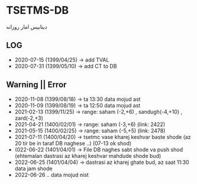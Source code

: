 # TSETMS-DB

دیتابیس امار روزانه

## LOG
* 2020-07-15 (1399/04/25) -> add TVAL
* 2020-07-31 (1399/05/10) -> add CT to DB

## Warning || Error
* 2020-11-08 (1399/08/18) -> ta 13:30 data mojud ast
* 2020-11-09 (1399/08/19) -> ta 12:50 data mojud ast
* 2021-02-13 (1399/11/25) -> range: saham (-2,+6) , sandugh(-4,+10) , zard(-2,+3)
* 2021-04-21 (1400/02/01) -> range: saham (-3,+6) (link: 2422)
* 2021-05-15 (1400/02/25) -> range: saham (-5,+5) (link: 2478)
* 2021-07-11 (1400/04/20) -> tsetmc vase kharej keshvar baste shode (az 20 tir be in taraf DB naghese ..) (07-13 ok shod)
* (022-06-22 (1401/04/01) -> File DB naghes sabt shode va push shod (ehtemalan dastrasi az kharej keshvar mahdude shode bud)
* 2022-06-25 (1401/04/04) -> dastrasi az kharej ghate bud, az saat 11:30 data jam shode
* 2022-06-26 .. data mojud nist 
